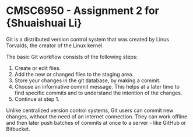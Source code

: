 # CMSC6950 - Assignment 2 for {Shuaishuai Li}
Git is a distributed version control system that was created by
Linus Torvalds, the creator of the Linux kernel.

The basic Git workflow consists of the following steps:
1. Create or edit files.
2. Add the new or changed files to the staging area.
3. Store your changes in the git database, by making a commit.
4. Choose an informative commit message. This helps at a later
time to find specific commits and to understand the intention of
the changes.
5. Continue at step 1.

Unlike centralized version control systems, Git users can commit
new changes, without the need of an internet connection.
They can work offline and then later push batches of commits at
once to a server - like GitHub or Bitbucket.
